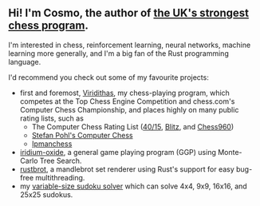 ## Hi! I'm Cosmo, the author of [the UK's strongest chess program](https://github.com/cosmobobak/viridithas).
I'm interested in chess, reinforcement learning, neural networks, machine learning more generally, and I'm a big fan of the Rust programming language.

I'd recommend you check out some of my favourite projects:
- first and foremost, [Viridithas](https://github.com/cosmobobak/viridithas), my chess-playing program, which competes at the Top Chess Engine Competition and chess.com's Computer Chess Championship, and places highly on many public rating lists, such as
  - The Computer Chess Rating List ([40/15](https://www.computerchess.org.uk/ccrl/4040/cgi/compare_engines.cgi?class=Single-CPU+engines&only_best_in_class=on&num_best_in_class=1&print=Rating+list), [Blitz](https://www.computerchess.org.uk/ccrl/404/cgi/compare_engines.cgi?class=Single-CPU+engines&only_best_in_class=on&num_best_in_class=1&print=Rating+list), and [Chess960](https://www.computerchess.org.uk/ccrl/404FRC/cgi/compare_engines.cgi?class=Single-CPU+engines&only_best_in_class=on&num_best_in_class=1&print=Rating+list))
  - [Stefan Pohl's Computer Chess](https://www.sp-cc.de/)
  - [Ipmanchess](https://ipmanchess.yolasite.com/r9-7945hx.php)
- [iridium-oxide](https://github.com/cosmobobak/iridium-oxide), a general game playing program (GGP) using Monte-Carlo Tree Search.
- [rustbrot](https://github.com/cosmobobak/rustbrot), a mandlebrot set renderer using Rust's support for easy bug-free multithreading.
- my [variable-size sudoku solver](https://github.com/cosmobobak/rust-sudoku) which can solve 4x4, 9x9, 16x16, and 25x25 sudokus.
